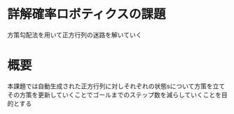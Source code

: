 # 詳解確率ロボティクスの課題
方策勾配法を用いて正方行列の迷路を解いていく

# 概要
本課題では自動生成された正方行列に対しそれぞれの状態sについて方策を立て<br>
その方策を更新していくことでゴールまでのステップ数を減らしていくことを目的とする
